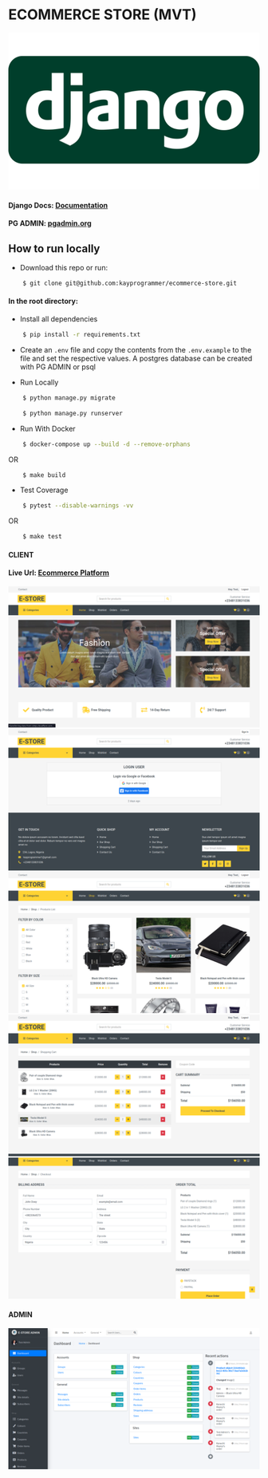 # ECOMMERCE STORE (MVT)

![alt text](https://github.com/kayprogrammer/ecommerce-store/blob/main/display/django.png?raw=true)


#### Django Docs: [Documentation](https://docs.djangoproject.com/en/4.2/)
#### PG ADMIN: [pgadmin.org](https://www.pgadmin.org) 


## How to run locally

* Download this repo or run: 
```bash
    $ git clone git@github.com:kayprogrammer/ecommerce-store.git
```

#### In the root directory:
- Install all dependencies
```bash
    $ pip install -r requirements.txt
```
- Create an `.env` file and copy the contents from the `.env.example` to the file and set the respective values. A postgres database can be created with PG ADMIN or psql

- Run Locally
```bash
    $ python manage.py migrate
```
```bash
    $ python manage.py runserver
```

- Run With Docker
```bash
    $ docker-compose up --build -d --remove-orphans
```
OR
```bash
    $ make build
```

- Test Coverage
```bash
    $ pytest --disable-warnings -vv
```
OR
```bash
    $ make test
```

#### CLIENT
#### Live Url: [Ecommerce Platform](https://estore-django.vercel.app/) 

![alt text](https://github.com/kayprogrammer/ecommerce-store/blob/main/display/home.png?raw=true)
![alt text](https://github.com/kayprogrammer/ecommerce-store/blob/main/display/login.png?raw=true)
![alt text](https://github.com/kayprogrammer/ecommerce-store/blob/main/display/shop.png?raw=true)
![alt text](https://github.com/kayprogrammer/ecommerce-store/blob/main/display/cart.png?raw=true)
![alt text](https://github.com/kayprogrammer/ecommerce-store/blob/main/display/checkout.png?raw=true)


#### ADMIN
![alt text](https://github.com/kayprogrammer/ecommerce-store/blob/main/display/admin.png?raw=true)